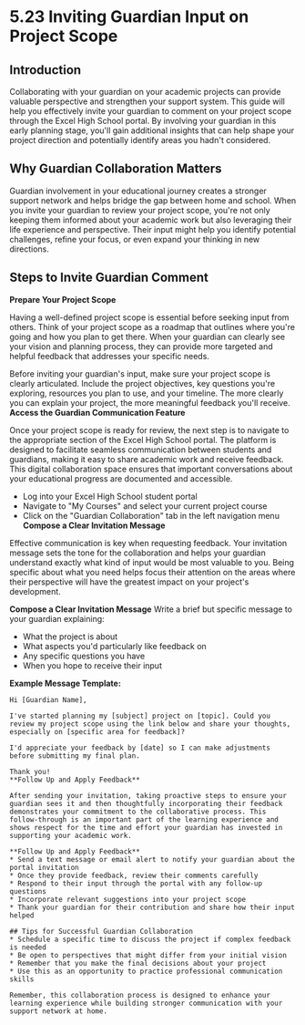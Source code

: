# 5.23 Inviting Guardian Input on Project Scope

## Introduction
Collaborating with your guardian on your academic projects can provide valuable perspective and strengthen your support system. This guide will help you effectively invite your guardian to comment on your project scope through the Excel High School portal. By involving your guardian in this early planning stage, you'll gain additional insights that can help shape your project direction and potentially identify areas you hadn't considered.

## Why Guardian Collaboration Matters
Guardian involvement in your educational journey creates a stronger support network and helps bridge the gap between home and school. When you invite your guardian to review your project scope, you're not only keeping them informed about your academic work but also leveraging their life experience and perspective. Their input might help you identify potential challenges, refine your focus, or even expand your thinking in new directions.

## Steps to Invite Guardian Comment
**Prepare Your Project Scope**

Having a well-defined project scope is essential before seeking input from others. Think of your project scope as a roadmap that outlines where you're going and how you plan to get there. When your guardian can clearly see your vision and planning process, they can provide more targeted and helpful feedback that addresses your specific needs.

   Before inviting your guardian's input, make sure your project scope is clearly articulated. Include the project objectives, key questions you're exploring, resources you plan to use, and your timeline. The more clearly you can explain your project, the more meaningful feedback you'll receive.
**Access the Guardian Communication Feature**

Once your project scope is ready for review, the next step is to navigate to the appropriate section of the Excel High School portal. The platform is designed to facilitate seamless communication between students and guardians, making it easy to share academic work and receive feedback. This digital collaboration space ensures that important conversations about your educational progress are documented and accessible.

   * Log into your Excel High School student portal
   * Navigate to "My Courses" and select your current project course
   * Click on the "Guardian Collaboration" tab in the left navigation menu
**Compose a Clear Invitation Message**

Effective communication is key when requesting feedback. Your invitation message sets the tone for the collaboration and helps your guardian understand exactly what kind of input would be most valuable to you. Being specific about what you need helps focus their attention on the areas where their perspective will have the greatest impact on your project's development.

**Compose a Clear Invitation Message**
   Write a brief but specific message to your guardian explaining:
   - What the project is about
   - What aspects you'd particularly like feedback on
   - Any specific questions you have
   - When you hope to receive their input

   **Example Message Template:**
   ```
   Hi [Guardian Name],

   I've started planning my [subject] project on [topic]. Could you review my project scope using the link below and share your thoughts, especially on [specific area for feedback]?

   I'd appreciate your feedback by [date] so I can make adjustments before submitting my final plan.

   Thank you!
**Follow Up and Apply Feedback**

After sending your invitation, taking proactive steps to ensure your guardian sees it and then thoughtfully incorporating their feedback demonstrates your commitment to the collaborative process. This follow-through is an important part of the learning experience and shows respect for the time and effort your guardian has invested in supporting your academic work.

**Follow Up and Apply Feedback**
   * Send a text message or email alert to notify your guardian about the portal invitation
   * Once they provide feedback, review their comments carefully
   * Respond to their input through the portal with any follow-up questions
   * Incorporate relevant suggestions into your project scope
   * Thank your guardian for their contribution and share how their input helped

## Tips for Successful Guardian Collaboration
* Schedule a specific time to discuss the project if complex feedback is needed
* Be open to perspectives that might differ from your initial vision
* Remember that you make the final decisions about your project
* Use this as an opportunity to practice professional communication skills

Remember, this collaboration process is designed to enhance your learning experience while building stronger communication with your support network at home.
